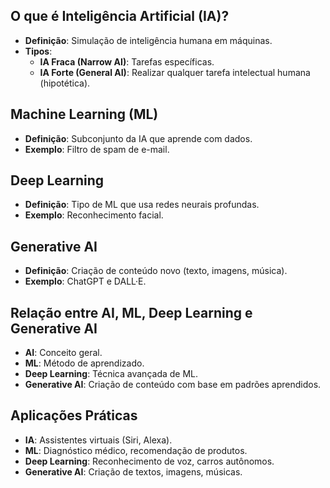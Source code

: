 
## O que é Inteligência Artificial (IA)?
- **Definição**: Simulação de inteligência humana em máquinas.
- **Tipos**:
  - **IA Fraca (Narrow AI)**: Tarefas específicas.
  - **IA Forte (General AI)**: Realizar qualquer tarefa intelectual humana (hipotética).

## Machine Learning (ML)
- **Definição**: Subconjunto da IA que aprende com dados.
- **Exemplo**: Filtro de spam de e-mail.

## Deep Learning
- **Definição**: Tipo de ML que usa redes neurais profundas.
- **Exemplo**: Reconhecimento facial.

## Generative AI
- **Definição**: Criação de conteúdo novo (texto, imagens, música).
- **Exemplo**: ChatGPT e DALL·E.

## Relação entre AI, ML, Deep Learning e Generative AI
- **AI**: Conceito geral.
- **ML**: Método de aprendizado.
- **Deep Learning**: Técnica avançada de ML.
- **Generative AI**: Criação de conteúdo com base em padrões aprendidos.

## Aplicações Práticas
- **IA**: Assistentes virtuais (Siri, Alexa).
- **ML**: Diagnóstico médico, recomendação de produtos.
- **Deep Learning**: Reconhecimento de voz, carros autônomos.
- **Generative AI**: Criação de textos, imagens, músicas.